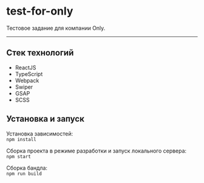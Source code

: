 # test-for-only

Тестовое задание для компании Only.

---

## Стек технологий

- ReactJS
- TypeScript
- Webpack
- Swiper
- GSAP
- SCSS

## Установка и запуск

Установка зависимостей:\
`npm install`

Сборка проекта в режиме разработки и запуск локального сервера:\
`npm start`

Сборка бандла:\
`npm run build`
